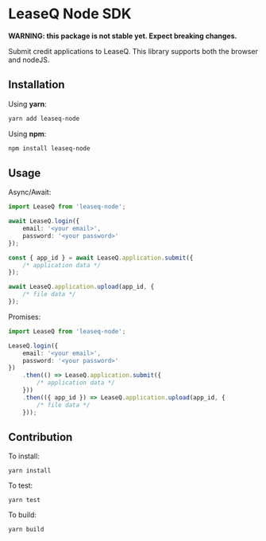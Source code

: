 # LeaseQ Node SDK

**WARNING: this package is not stable yet. Expect breaking changes.**

Submit credit applications to LeaseQ. This library supports both the browser and
nodeJS.

## Installation

Using **yarn**:
```sh
yarn add leaseq-node
```

Using **npm**:
```sh
npm install leaseq-node
```

## Usage

Async/Await:

```typescript
import LeaseQ from 'leaseq-node';

await LeaseQ.login({
    email: '<your email>',
    password: '<your password>'
});

const { app_id } = await LeaseQ.application.submit({
    /* application data */
});

await LeaseQ.application.upload(app_id, {
    /* file data */
});
```

Promises:

```typescript
import LeaseQ from 'leaseq-node';

LeaseQ.login({
    email: '<your email>',
    password: '<your password>'
})
    .then(() => LeaseQ.application.submit({
        /* application data */
    }))
    .then(({ app_id }) => LeaseQ.application.upload(app_id, {
        /* file data */
    }));
```

## Contribution

To install:
```
yarn install
```

To test:
```
yarn test
```

To build:
```
yarn build
```